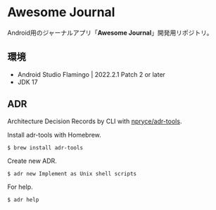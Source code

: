 # Awesome Journal

Android用のジャーナルアプリ「**Awesome Journal**」開発用リポジトリ。

## 環境

- Android Studio Flamingo | 2022.2.1 Patch 2 or later
- JDK 17

## ADR

Architecture Decision Records by CLI with [npryce/adr-tools](https://github.com/npryce/adr-tools).

Install adr-tools with Homebrew.

```console
$ brew install adr-tools
```

Create new ADR.

```console
$ adr new Implement as Unix shell scripts
```

For help.

```console
$ adr help
```

